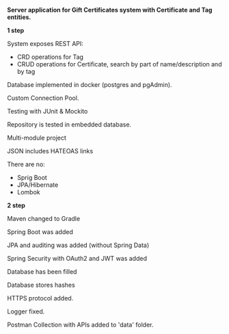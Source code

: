 **Server application for Gift Certificates system with Certificate and Tag entities.**

**1 step**

System exposes REST API:
- CRD operations for Tag
- CRUD operations for Certificate, search by part of name/description and by tag

Database implemented in docker (postgres and pgAdmin).

Custom Connection Pool.

Testing with JUnit & Mockito

Repository is tested in embedded database.

Multi-module project

JSON includes HATEOAS links

There are no:
- Sprig Boot
- JPA/Hibernate
- Lombok

**2 step**

Maven changed to Gradle

Spring Boot was added

JPA and auditing was added (without Spring Data)

Spring Security with OAuth2 and JWT was added

Database has been filled

Database stores hashes

HTTPS protocol added.

Logger fixed.

Postman Collection with APIs added to 'data' folder.
